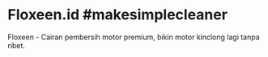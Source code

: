 # Floxeen.id #makesimplecleaner
Floxeen - Cairan pembersih motor premium, bikin motor kinclong lagi tanpa ribet.
